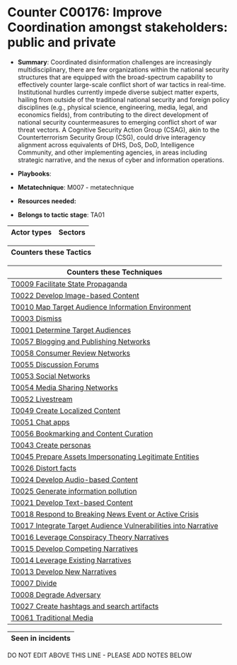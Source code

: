 # Counter C00176: Improve Coordination amongst stakeholders: public and private

* **Summary**: Coordinated disinformation challenges are increasingly multidisciplinary, there are few organizations within the national security structures that are equipped with the broad-spectrum capability to effectively counter large-scale conflict short of war tactics in real-time. Institutional hurdles currently impede diverse subject matter experts, hailing from outside of the traditional national security and foreign policy disciplines (e.g., physical science, engineering, media, legal, and economics fields), from contributing to the direct development of national security countermeasures to emerging conflict short of war threat vectors. A Cognitive Security Action Group (CSAG), akin to the Counterterrorism Security Group (CSG), could drive interagency alignment across equivalents of DHS, DoS, DoD, Intelligence Community, and other implementing agencies, in areas including strategic narrative, and the nexus of cyber and information operations. 

* **Playbooks**: 

* **Metatechnique**: M007 - metatechnique

* **Resources needed:** 

* **Belongs to tactic stage**: TA01


| Actor types | Sectors |
| ----------- | ------- |



| Counters these Tactics |
| ---------------------- |



| Counters these Techniques |
| ------------------------- |
| [T0009 Facilitate State Propaganda](../generated_pages/techniques/T0009.md) |
| [T0022 Develop Image-based Content](../generated_pages/techniques/T0022.md) |
| [T0010 Map Target Audience Information Environment](../generated_pages/techniques/T0010.md) |
| [T0003 Dismiss](../generated_pages/techniques/T0003.md) |
| [T0001 Determine Target Audiences](../generated_pages/techniques/T0001.md) |
| [T0057 Blogging and Publishing Networks](../generated_pages/techniques/T0057.md) |
| [T0058 Consumer Review Networks](../generated_pages/techniques/T0058.md) |
| [T0055 Discussion Forums](../generated_pages/techniques/T0055.md) |
| [T0053 Social Networks](../generated_pages/techniques/T0053.md) |
| [T0054 Media Sharing Networks](../generated_pages/techniques/T0054.md) |
| [T0052 Livestream](../generated_pages/techniques/T0052.md) |
| [T0049 Create Localized Content](../generated_pages/techniques/T0049.md) |
| [T0051 Chat apps](../generated_pages/techniques/T0051.md) |
| [T0056 Bookmarking and Content Curation](../generated_pages/techniques/T0056.md) |
| [T0043 Create personas](../generated_pages/techniques/T0043.md) |
| [T0045 Prepare Assets Impersonating Legitimate Entities](../generated_pages/techniques/T0045.md) |
| [T0026 Distort facts](../generated_pages/techniques/T0026.md) |
| [T0024 Develop Audio-based Content](../generated_pages/techniques/T0024.md) |
| [T0025 Generate information pollution](../generated_pages/techniques/T0025.md) |
| [T0021 Develop Text-based Content](../generated_pages/techniques/T0021.md) |
| [T0018 Respond to Breaking News Event or Active Crisis](../generated_pages/techniques/T0018.md) |
| [T0017 Integrate Target Audience Vulnerabilities into Narrative](../generated_pages/techniques/T0017.md) |
| [T0016 Leverage Conspiracy Theory Narratives](../generated_pages/techniques/T0016.md) |
| [T0015 Develop Competing Narratives](../generated_pages/techniques/T0015.md) |
| [T0014 Leverage Existing Narratives](../generated_pages/techniques/T0014.md) |
| [T0013 Develop New Narratives](../generated_pages/techniques/T0013.md) |
| [T0007 Divide](../generated_pages/techniques/T0007.md) |
| [T0008 Degrade Adversary](../generated_pages/techniques/T0008.md) |
| [T0027 Create hashtags and search artifacts](../generated_pages/techniques/T0027.md) |
| [T0061 Traditional Media](../generated_pages/techniques/T0061.md) |



| Seen in incidents |
| ----------------- |


DO NOT EDIT ABOVE THIS LINE - PLEASE ADD NOTES BELOW
